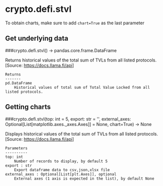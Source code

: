 # crypto.defi.stvl

To obtain charts, make sure to add `chart=True` as the last parameter

## Get underlying data 
###crypto.defi.stvl() -> pandas.core.frame.DataFrame

Returns historical values of the total sum of TVLs from all listed protocols.
    [Source: https://docs.llama.fi/api]

    Returns
    -------
    pd.DataFrame
        Historical values of total sum of Total Value Locked from all listed protocols.

## Getting charts 
###crypto.defi.stvl(top: int = 5, export: str = '', external_axes: Optional[List[matplotlib.axes._axes.Axes]] = None, chart=True) -> None

Displays historical values of the total sum of TVLs from all listed protocols.
    [Source: https://docs.llama.fi/api]

    Parameters
    ----------
    top: int
        Number of records to display, by default 5
    export : str
        Export dataframe data to csv,json,xlsx file
    external_axes : Optional[List[plt.Axes]], optional
        External axes (1 axis is expected in the list), by default None
